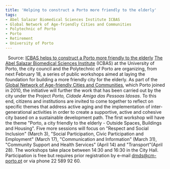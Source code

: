 ```yaml
---
title: 'Helping to construct a Porto more friendly to the elderly'
tags: 
- Abel Salazar Biomedical Sciences Institute ICBAS
- Global Network of Age-friendly Cities and Communities
- Polytechnic of Porto
- Porto
- Retirement
- University of Porto
---
```


  Source: [ICBAS helps to construct a Porto more friendly to the elderly](http://noticias.up.pt/icbas-ajuda-a-construir-um-porto-mais-amigo-dos-idosos/) [The Abel Salazar Biomedical Sciences Institute](https://sigarra.up.pt/icbas/pt/web_page.inicial) (ICBAS) at the University of Porto, the city council and the Polytechnic of Porto are organizing, from next February 18, a series of public workshops aimed at laying the foundation for building a more friendly city for the elderly. As part of the [Global Network of Age-friendly Cities and Communities](https://extranet.who.int/agefriendlyworld/about-us/), which Porto joined in 2010, the initiative will further the work that has been carried out by the city under the Project _Porto, Cidade Amiga das Pessoas Idosas_. To this end, citizens and institutions are invited to come together to reflect on specific themes that address active aging and the implementation of inter-generational activities in order to create a supportive, active and cohesive city based on a sustainable development path. The first workshop will have the theme "Porto, a city friendly to the elderly - Outside Spaces, Buildings and Housing". Five more sessions will focus on "Respect and Social Inclusion" (March 3), "Social Participation, Civic Participation and Employment" (March 17), "Communication and Information" (March 31), "Community Support and Health Services" (April 14) and "Transport"(April 28). The workshops take place between 14:30 and 16:30 in the City Hall. Participation is free but requires prior registration by e-mail dmds@cm-porto.pt or via phone 22 589 92 60.